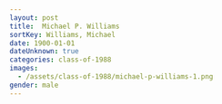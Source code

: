 ```yaml
---
layout: post
title:  Michael P. Williams
sortKey: Williams, Michael
date: 1900-01-01
dateUnknown: true
categories: class-of-1988
images:
  - /assets/class-of-1988/michael-p-williams-1.png
gender: male
---
```



